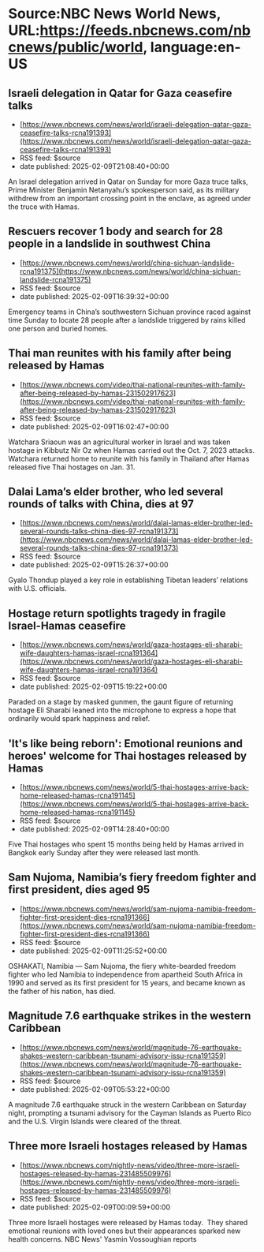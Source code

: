 # Source:NBC News World News, URL:https://feeds.nbcnews.com/nbcnews/public/world, language:en-US

## Israeli delegation in Qatar for Gaza ceasefire talks
 - [https://www.nbcnews.com/news/world/israeli-delegation-qatar-gaza-ceasefire-talks-rcna191393](https://www.nbcnews.com/news/world/israeli-delegation-qatar-gaza-ceasefire-talks-rcna191393)
 - RSS feed: $source
 - date published: 2025-02-09T21:08:40+00:00

An Israel delegation arrived in Qatar on Sunday for more Gaza truce talks, Prime Minister Benjamin Netanyahu’s spokesperson said, as its military withdrew from an important crossing point in the enclave, as agreed under the truce with Hamas.

## Rescuers recover 1 body and search for 28 people in a landslide in southwest China
 - [https://www.nbcnews.com/news/world/china-sichuan-landslide-rcna191375](https://www.nbcnews.com/news/world/china-sichuan-landslide-rcna191375)
 - RSS feed: $source
 - date published: 2025-02-09T16:39:32+00:00

Emergency teams in China’s southwestern Sichuan province raced against time Sunday to locate 28 people after a landslide triggered by rains killed one person and buried homes.

## Thai man reunites with his family after being released by Hamas
 - [https://www.nbcnews.com/video/thai-national-reunites-with-family-after-being-released-by-hamas-231502917623](https://www.nbcnews.com/video/thai-national-reunites-with-family-after-being-released-by-hamas-231502917623)
 - RSS feed: $source
 - date published: 2025-02-09T16:02:47+00:00

Watchara Sriaoun was an agricultural worker in Israel and was taken hostage in Kibbutz Nir Oz when Hamas carried out the Oct. 7, 2023 attacks. Watchara returned home to reunite with his family in Thailand after Hamas released five Thai hostages on Jan. 31.

## Dalai Lama’s elder brother, who led several rounds of talks with China, dies at 97
 - [https://www.nbcnews.com/news/world/dalai-lamas-elder-brother-led-several-rounds-talks-china-dies-97-rcna191373](https://www.nbcnews.com/news/world/dalai-lamas-elder-brother-led-several-rounds-talks-china-dies-97-rcna191373)
 - RSS feed: $source
 - date published: 2025-02-09T15:26:37+00:00

Gyalo Thondup played a key role in establishing Tibetan leaders’ relations with U.S. officials.

## Hostage return spotlights tragedy in fragile Israel-Hamas ceasefire
 - [https://www.nbcnews.com/news/world/gaza-hostages-eli-sharabi-wife-daughters-hamas-israel-rcna191364](https://www.nbcnews.com/news/world/gaza-hostages-eli-sharabi-wife-daughters-hamas-israel-rcna191364)
 - RSS feed: $source
 - date published: 2025-02-09T15:19:22+00:00

Paraded on a stage by masked gunmen, the gaunt figure of returning hostage Eli Sharabi leaned into the microphone to express a hope that ordinarily would spark happiness and relief.

## 'It's like being reborn': Emotional reunions and heroes' welcome for Thai hostages released by Hamas
 - [https://www.nbcnews.com/news/world/5-thai-hostages-arrive-back-home-released-hamas-rcna191145](https://www.nbcnews.com/news/world/5-thai-hostages-arrive-back-home-released-hamas-rcna191145)
 - RSS feed: $source
 - date published: 2025-02-09T14:28:40+00:00

Five Thai hostages who spent 15 months being held by Hamas arrived in Bangkok early Sunday after they were released last month.

## Sam Nujoma, Namibia’s fiery freedom fighter and first president, dies aged 95
 - [https://www.nbcnews.com/news/world/sam-nujoma-namibia-freedom-fighter-first-president-dies-rcna191366](https://www.nbcnews.com/news/world/sam-nujoma-namibia-freedom-fighter-first-president-dies-rcna191366)
 - RSS feed: $source
 - date published: 2025-02-09T11:25:52+00:00

OSHAKATI, Namibia — Sam Nujoma, the fiery white-bearded freedom fighter who led Namibia to independence from apartheid South Africa in 1990 and served as its first president for 15 years, and became known as the father of his nation, has died.

## Magnitude 7.6 earthquake strikes in the western Caribbean
 - [https://www.nbcnews.com/news/world/magnitude-76-earthquake-shakes-western-caribbean-tsunami-advisory-issu-rcna191359](https://www.nbcnews.com/news/world/magnitude-76-earthquake-shakes-western-caribbean-tsunami-advisory-issu-rcna191359)
 - RSS feed: $source
 - date published: 2025-02-09T05:53:22+00:00

A magnitude 7.6 earthquake struck in the western Caribbean on Saturday night, prompting a tsunami advisory for the Cayman Islands as Puerto Rico and the U.S. Virgin Islands were cleared of the threat.

## Three more Israeli hostages released by Hamas
 - [https://www.nbcnews.com/nightly-news/video/three-more-israeli-hostages-released-by-hamas-231485509976](https://www.nbcnews.com/nightly-news/video/three-more-israeli-hostages-released-by-hamas-231485509976)
 - RSS feed: $source
 - date published: 2025-02-09T00:09:59+00:00

Three more Israeli hostages were released by Hamas today.  They shared emotional reunions with loved ones but their appearances sparked new health concerns. NBC News' Yasmin Vossoughian reports

